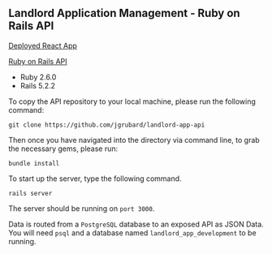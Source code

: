 Landlord Application Management - Ruby on Rails API
----

[Deployed React App](https://landlord-app-jg.herokuapp.com)

[Ruby on Rails API](https://landlord-app-ruby-api.herokuapp.com/v1/tenant_applications)

* Ruby 2.6.0
* Rails 5.2.2

To copy the API repository to your local machine, please run the 
 following command:

    git clone https://github.com/jgrubard/landlord-app-api

Then once you have navigated into the directory via command line, to grab the necessary gems, please run:

    bundle install

To start up the server, type the following command.

    rails server

The server should be running on `port 3000`.

Data is routed from a `PostgreSQL` database to an exposed API as JSON Data. You will need `psql` and a database named `landlord_app_development` to be running.